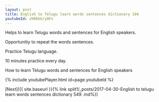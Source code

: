 ```yaml
---
layout: post
title: English to Telugu learn words sentences dictionary 184 
youtubeId: zhR6kGry9Fs
---
```

 
 
Helps to learn Telugu words and sentences for English speakers.

Opportunitiy to repeat the words sentences. 

Practice Telugu language. 
 
10 minutes practice every day. 
 
How to learn Telugu words and sentences for English speakers 
 
{% include youtubePlayer.html id=page.youtubeId %}
 
 
[Next]({{ site.baseurl }}{% link  split1/_posts/2017-04-30-English to telugu learn words sentences dictionary 549 .md%})
 
